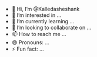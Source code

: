 - 👋 Hi, I’m @Kalledasheshank
- 👀 I’m interested in ...
- 🌱 I’m currently learning ...
- 💞️ I’m looking to collaborate on ...
- 📫 How to reach me ...
- 😄 Pronouns: ...
- ⚡ Fun fact: ...

<!---
Kalledasheshank/Kalledasheshank is a ✨ special ✨ repository because its `README.md` (this file) appears on your GitHub profile.
You can click the Preview link to take a look at your changes.
--->
